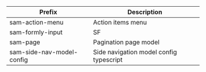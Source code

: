 | Prefix                     | Description                             |
| -------------------------- | --------------------------------------- |
| sam-action-menu            | Action items menu                       |
| sam-formly-input           | SF                                      |
| sam-page                   | Pagination page model                   |
| sam-side-nav-model-config  | Side navigation model config typescript |
